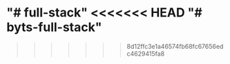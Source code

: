 "# full-stack" 
<<<<<<< HEAD
"# byts-full-stack" 
=======
>>>>>>> 8d12ffc3e1a46574fb68fc67656edc4629415fa8
